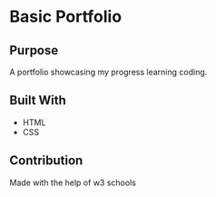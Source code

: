 # Basic Portfolio

## Purpose
A portfolio showcasing my progress learning coding.

## Built With
* HTML
* CSS

## Contribution
Made with the help of w3 schools
